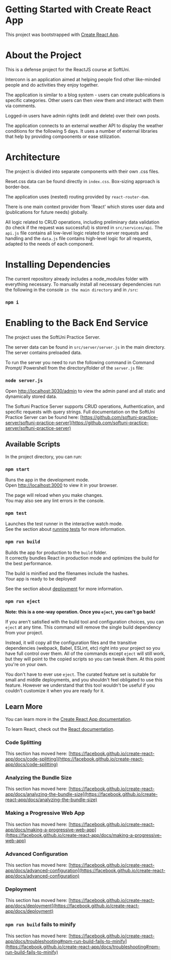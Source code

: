 # Getting Started with Create React App

This project was bootstrapped with [Create React App](https://github.com/facebook/create-react-app).

# About the Project

This is a defense project for the ReactJS course at SoftUni.

Interconn is an application aimed at helping people find other like-minded people and do activities they enjoy together. 

The application is similar to a blog system - users can create publications is specific categories. Other users can then view them and interact with them via comments.

Logged-in users have admin rights (edit and delete) over their own posts.

The application connects to an external weather API to display the weather conditions for the following 5 days. It uses a number of external libraries that help by providing compoonents or ease stilization.

# Architecture
The project is divided into separate components with their own .css files. 

Reset.css data can be found directly in `index.css`. Box-sizing approach is border-box. 

The application uses (nested) routing provided by `react-router-dom`. 

There is one main context provider from 'React' which stores user data and (publications for future needs) globally.

All logic related to CRUD operations, including preliminary data validation (to check if the request was successful) is stored in `src/services/api`. The `api.js` file contains all low-level logic related to server requests and handling and the `data.js` file contains high-level logic for all requests, adapted to the needs of each component.

# Installing Dependencies

The current repository already includes a node_modules folder with everything necessary. To manually install all necessary dependencies run the following in the console `in the main directory` and in `/src`: 

### `npm i`

# Enabling to the Back End Service 

The project uses the SoftUni Practice Server. 

The server data can be found in `src/server/server.js` in the main directory. The server contains preloaded data. 

To run the server you need to run the following command in Command Prompt/ Powershell from the directory/folder of the `server.js` file: 

### `node server.js` 

Open [http://localhost:3030/admin](http://localhost:3030/admin) to view the admin panel and all static and dynamically stored data.

The Softuni Practice Server supports CRUD operations, Authentication, and specific requests with query strings. Full documentation on the SoftUni Practice Server can be found here: [https://github.com/softuni-practice-server/softuni-practice-server](https://github.com/softuni-practice-server/softuni-practice-server)

## Available Scripts

In the project directory, you can run:

### `npm start`

Runs the app in the development mode.\
Open [http://localhost:3000](http://localhost:3000) to view it in your browser.

The page will reload when you make changes.\
You may also see any lint errors in the console.

### `npm test`

Launches the test runner in the interactive watch mode.\
See the section about [running tests](https://facebook.github.io/create-react-app/docs/running-tests) for more information.

### `npm run build`

Builds the app for production to the `build` folder.\
It correctly bundles React in production mode and optimizes the build for the best performance.

The build is minified and the filenames include the hashes.\
Your app is ready to be deployed!

See the section about [deployment](https://facebook.github.io/create-react-app/docs/deployment) for more information.

### `npm run eject`

**Note: this is a one-way operation. Once you `eject`, you can't go back!**

If you aren't satisfied with the build tool and configuration choices, you can `eject` at any time. This command will remove the single build dependency from your project.

Instead, it will copy all the configuration files and the transitive dependencies (webpack, Babel, ESLint, etc) right into your project so you have full control over them. All of the commands except `eject` will still work, but they will point to the copied scripts so you can tweak them. At this point you're on your own.

You don't have to ever use `eject`. The curated feature set is suitable for small and middle deployments, and you shouldn't feel obligated to use this feature. However we understand that this tool wouldn't be useful if you couldn't customize it when you are ready for it.

## Learn More

You can learn more in the [Create React App documentation](https://facebook.github.io/create-react-app/docs/getting-started).

To learn React, check out the [React documentation](https://reactjs.org/).

### Code Splitting

This section has moved here: [https://facebook.github.io/create-react-app/docs/code-splitting](https://facebook.github.io/create-react-app/docs/code-splitting)

### Analyzing the Bundle Size

This section has moved here: [https://facebook.github.io/create-react-app/docs/analyzing-the-bundle-size](https://facebook.github.io/create-react-app/docs/analyzing-the-bundle-size)

### Making a Progressive Web App

This section has moved here: [https://facebook.github.io/create-react-app/docs/making-a-progressive-web-app](https://facebook.github.io/create-react-app/docs/making-a-progressive-web-app)

### Advanced Configuration

This section has moved here: [https://facebook.github.io/create-react-app/docs/advanced-configuration](https://facebook.github.io/create-react-app/docs/advanced-configuration)

### Deployment

This section has moved here: [https://facebook.github.io/create-react-app/docs/deployment](https://facebook.github.io/create-react-app/docs/deployment)

### `npm run build` fails to minify

This section has moved here: [https://facebook.github.io/create-react-app/docs/troubleshooting#npm-run-build-fails-to-minify](https://facebook.github.io/create-react-app/docs/troubleshooting#npm-run-build-fails-to-minify)
